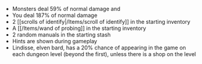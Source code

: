 - Monsters deal 59% of normal damage and
- You deal 187% of normal damage
- 2 [[scrolls of identify|/Items/scroll of identify]] in the starting inventory
- A [[/Items/wand of probing]] in the starting inventory
- 2 random manuals in the starting stash
- Hints are shown during gameplay
- Lindisse, elven bard, has a 20% chance of appearing in the game on each dungeon level (beyond the first), unless there is a shop on the level